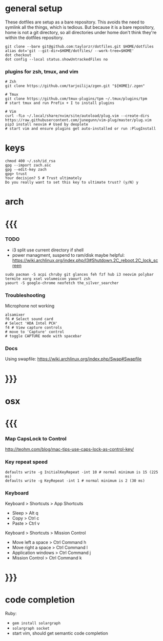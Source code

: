 # general setup

These dotfiles are setup as a bare repository. This avoids the need to symlink all the things, which
is tedious. But because it is a bare repository, home is not a git directory, so all directories
under home don't think they're within the dotfiles repository.
```
git clone --bare git@github.com:taylorzr/dotfiles.git $HOME/dotfiles
alias dot='git --git-dir=$HOME/dotfiles/ --work-tree=$HOME'
dot checkout
dot config --local status.showUntrackedFiles no
```

### plugins for zsh, tmux, and vim
```
# Zsh
git clone https://github.com/tarjoilija/zgen.git "${HOME}/.zgen"

# Tmux
git clone https://github.com/tmux-plugins/tpm ~/.tmux/plugins/tpm
# start tmux and run Prefix + I to install plugins

# Vim
curl -fLo ~/.local/share/nvim/site/autoload/plug.vim --create-dirs https://raw.githubusercontent.com/junegunn/vim-plug/master/plug.vim
pip3 install neovim # Used by deoplete
# start vim and ensure plugins get auto-installed or run :PlugInstall
```

# keys
```
chmod 400 ~/.ssh/id_rsa
gpg --import zach.asc
gpg --edit-key zach
gpg> trust
Your decision? 5 # Trust ultimately
Do you really want to set this key to ultimate trust? (y/N) y
```

# arch
# {{{
### TODO
- i3 split use current directory if shell
- power managment, suspend to ram/disk
    maybe helpful: https://wiki.archlinux.org/index.php/I3#Shutdown.2C_reboot.2C_lock_screen

```
sudo pacman -S acpi chruby git glances feh fzf hub i3 neovim polybar termite xorg xsel volumeicon yaourt zsh
yaourt -S google-chrome neofetch the_silver_searcher
```

### Troubleshooting
Microphone not working
```
alsamixer
f6 # Select sound card
# Select 'HDA Intel PCH'
f4 # View capture controls
# move to 'Capture' control
# toggle CAPTURE mode with spacebar
```

### Docs
Using swapfile: https://wiki.archlinux.org/index.php/Swap#Swapfile

# }}}

# osx
# {{{

### Map CapsLock to Control
http://teohm.com/blog/mac-tips-use-caps-lock-as-control-key/

### Key repeat speed
```
defaults write -g InitialKeyRepeat -int 10 # normal minimum is 15 (225
ms)
defaults write -g KeyRepeat -int 1 # normal minimum is 2 (30 ms)
```

### Keyboard
Keyboard > Shortcuts > App Shortcuts
- Sleep > Alt q
- Copy > Ctrl c
- Paste > Ctrl v

Keyboard > Shortcuts > Mission Control
- Move left a space > Ctrl Command h
- Move right a space > Ctrl Command l
- Application windows > Ctrl Command j
- Mission Control > Ctrl Command k
# }}}

# code completion
Ruby:
* `gem install solargraph`
* `solargraph socket`
* start vim, should get semantic code completion
